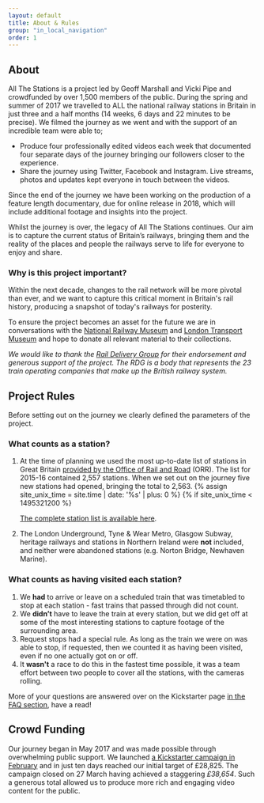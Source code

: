 ```yaml
---
layout: default
title: About & Rules
group: "in_local_navigation"
order: 1
---
```


<a name="project"></a>

## About

All The Stations is a project led by Geoff Marshall and Vicki Pipe and crowdfunded by over 1,500 members of the public. During the spring and summer of 2017 we travelled to ALL the national railway stations in Britain in just three and a half months (14 weeks, 6 days and 22 minutes to be precise). We filmed the journey as we went and with the support of an incredible team were able to; 

- Produce four professionally edited videos each week that documented four separate days of the journey bringing our followers closer to the experience.
- Share the journey using Twitter, Facebook and Instagram. Live streams, photos and updates kept everyone in touch between the videos.

Since the end of the journey we have been working on the production of a feature length documentary, due for online release in 2018, which will include additional footage and insights into the project. 

Whilst the journey is over, the legacy of All The Stations continues. Our aim is to capture the current status of Britain’s railways, bringing them and the reality of the places and people the railways serve to life for everyone to enjoy and share.



### Why is this project important?

Within the next decade, changes to the rail network will be more pivotal than ever, and we want to capture this critical moment in Britain's rail history, producing a snapshot of today's railways for posterity.

To ensure the project becomes an asset for the future we are in conversations with the <a href="http://www.nrm.org.uk/" target="new">National Railway Museum</a> and <a href="http://www.ltmuseum.co.uk/" target="new">London Transport Museum</a> and hope to donate all relevant material to their collections.

<em>We would like to thank the <a href="http://www.raildeliverygroup.com/" target="new">Rail Delivery Group</a> for their endorsement and generous support of the project. The RDG is a body that represents the 23 train operating companies that make up the British railway system.</em>

<a name="rules"></a>



## Project Rules

Before setting out on the journey we clearly defined the parameters of the project. 

### What counts as a station?

1. At the time of planning we used the most up-to-date list of stations in Great Britain <a href="http://orr.gov.uk/statistics/published-stats/station-usage-estimates" target="new">provided by the Office of Rail and Road</a> (ORR). The list for 2015-16 contained 2,557 stations. When we set out on the journey five new stations had opened, bringing the total to 2,563.
    {% assign site_unix_time = site.time | date: '%s' | plus: 0 %}
    {% if site_unix_time < 1495321200 %} 
    
    <a href="/stationlist">The complete station list is available here</a>.
2. The London Underground, Tyne &amp; Wear Metro, Glasgow Subway, heritage railways and stations in Northern Ireland were **not** included, and neither were abandoned stations (e.g. Norton Bridge, Newhaven Marine).

### What counts as having visited each station?

1. We **had** to arrive or leave on a scheduled train that was timetabled to stop at each station - fast trains that passed through did not count.
2. We **didn’t** have to leave the train at every station, but we did get off at some of the most interesting stations to capture footage of the surrounding area. 
3. Request stops had a special rule. As long as the train we were on was able to stop, if requested, then we counted it as having been visited, even if no one actually got on or off.
4. It **wasn't** a race to do this in the fastest time possible, it was a team effort between two people to cover all the stations, with the cameras rolling.

More of your questions are answered over on the Kickstarter page <a href="https://www.kickstarter.com/projects/562621903/all-the-stations/faqs" target="new">in the FAQ section</a>, have a read!



## Crowd Funding

Our journey began in May 2017 and was made possible through overwhelming public support. We launched <a href="https://www.kickstarter.com/projects/562621903/all-the-stations" target="new">a Kickstarter campaign in February</a> and in just ten days reached our initial target of £28,825. The campaign closed on 27 March having achieved a staggering *£38,654*. Such a generous total allowed us to produce more rich and engaging video content for the public.
